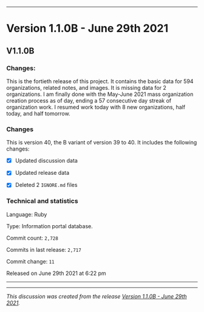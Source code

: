 
***

# Version 1.1.0B - June 29th 2021

## V1.1.0B

### Changes:

This is the fortieth release of this project. It contains the basic data for 594 organizations, <!-- (fork count minus 2) !--> related notes, and images. It is missing data for 2 organizations. I am finally done with the May-June 2021 mass organization creation process as of day, ending a 57 consecutive day streak of organization work. I resumed work today with 8 new organizations, half today, and half tomorrow.

### Changes

This is version 40, the B variant of version 39 to 40. It includes the following changes:

- [x] Updated discussion data

- [x] Updated release data

- [x] Deleted 2 `IGNORE.md` files

### Technical and statistics

Language: Ruby

Type: Information portal database.

Commit count: `2,728`

Commits in last release: `2,717`

Commit change: `11`

Released on June 29th 2021 at 6:22 pm

***


<hr /><em>This discussion was created from the release <a href='https://github.com/seanpm2001/GitHub_Organization_Info/releases/tag/V1.1.0B'>Version 1.1.0B - June 29th 2021</a>.</em>
